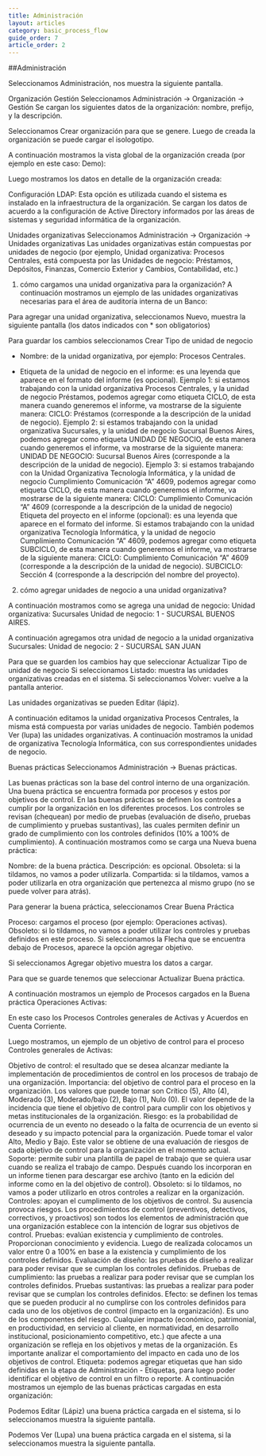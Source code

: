 ```yaml
---
title: Administración
layout: articles
category: basic_process_flow
guide_order: 7
article_order: 2
---
```


##Administración

Seleccionamos Administración, nos muestra la siguiente pantalla.



Organización
Gestión
Seleccionamos Administración -> Organización -> Gestión
Se cargan los siguientes datos de la organización: nombre, prefijo, y la descripción.


Seleccionamos Crear organización para que se genere.
Luego de creada la organización se puede cargar el isologotipo.


A continuación mostramos la vista global de la organización creada (por ejemplo en este caso: Demo):


Luego mostramos los datos en detalle de la organización creada:



Configuración LDAP: 
Esta opción es utilizada cuando el sistema es instalado en la infraestructura de la organización.
Se cargan los datos de acuerdo a la configuración de Active Directory informados por las áreas de sistemas y seguridad informática de la organización.


Unidades organizativas
Seleccionamos Administración -> Organización -> Unidades organizativas
Las unidades organizativas están compuestas por unidades de negocio (por ejemplo, Unidad organizativa: Procesos Centrales, está compuesta por las Unidades de negocio: Préstamos, Depósitos, Finanzas, Comercio Exterior y Cambios, Contabilidad, etc.)
1) cómo cargamos una unidad organizativa para la organización?
A continuación mostramos un ejemplo de las unidades organizativas necesarias para el área de auditoría interna de un Banco:


Para agregar una unidad organizativa, seleccionamos Nuevo, muestra la siguiente pantalla (los datos indicados con * son obligatorios)

Para guardar los cambios seleccionamos Crear Tipo de unidad de negocio
*  Nombre: de la unidad organizativa, por ejemplo: Procesos Centrales.


* Etiqueta de la unidad de negocio en el informe: es una leyenda que aparece en el formato del informe (es opcional).
Ejemplo 1: si estamos trabajando con la unidad organizativa Procesos Centrales,  y la unidad de negocio Préstamos, podemos agregar como etiqueta CICLO, de esta manera cuando generemos el informe, va mostrarse de la siguiente manera: 
CICLO: Préstamos  (corresponde a la descripción de la unidad de negocio).
Ejemplo 2: si estamos trabajando con la unidad organizativa Sucursales, y la unidad de negocio Sucursal Buenos Aires, podemos agregar como etiqueta UNIDAD DE NEGOCIO, de esta manera cuando generemos el informe, va mostrarse de la siguiente manera:
UNIDAD DE NEGOCIO: Sucursal Buenos Aires  (corresponde a la descripción de la unidad de negocio).
Ejemplo 3: si estamos trabajando con la Unidad Organizativa Tecnología Informática, y la unidad de negocio Cumplimiento Comunicación “A” 4609, podemos agregar como etiqueta CICLO, de esta manera cuando generemos el informe, va mostrarse de la siguiente manera:
CICLO: Cumplimiento Comunicación “A” 4609 (corresponde a la descripción de la unidad de negocio)
Etiqueta del proyecto en el informe (opcional): es una leyenda que aparece en el formato del informe.
Si estamos trabajando con la unidad organizativa Tecnología Informática, y la unidad de negocio Cumplimiento Comunicación “A” 4609, podemos agregar como etiqueta SUBCICLO, de esta manera cuando generemos el informe, va mostrarse de la siguiente manera:
CICLO: Cumplimiento Comunicación “A” 4609 (corresponde a la descripción de la unidad de negocio).
SUBCICLO: Sección 4 (corresponde a la descripción del nombre del proyecto).

2) cómo agregar unidades de negocio a una unidad organizativa?

A continuación mostramos como se agrega una unidad de negocio:
Unidad organizativa: Sucursales
Unidad de negocio: 1 - SUCURSAL BUENOS AIRES.


A continuación agregamos otra unidad de negocio a la unidad organizativa Sucursales:
Unidad de negocio: 2 - SUCURSAL SAN JUAN



Para que se guarden los cambios hay que seleccionar Actualizar Tipo de unidad de negocio
Si seleccionamos Listado: muestra las unidades organizativas creadas en el sistema.
Si seleccionamos Volver: vuelve a la pantalla anterior.


Las unidades organizativas se pueden Editar (lápiz).


A continuación editamos la unidad organizativa Procesos Centrales, la misma está compuesta por varias unidades de negocio.
También podemos Ver (lupa) las unidades organizativas.
A continuación mostramos la unidad de organizativa Tecnología Informática, con sus correspondientes unidades de negocio.



Buenas prácticas
Seleccionamos Administración -> Buenas prácticas.


Las buenas prácticas son la base del control interno de una organización. 
Una buena práctica se encuentra formada por procesos y estos por objetivos de control.
En las buenas prácticas se definen los controles a cumplir por la organización en los diferentes procesos. 
Los controles se revisan (chequean) por medio de pruebas (evaluación de diseño, pruebas de cumplimiento y pruebas sustantivas), las cuales permiten definir un grado de cumplimiento con los controles definidos (10% a 100% de cumplimiento).
A continuación mostramos como se carga una Nueva buena práctica:

Nombre: de la buena práctica.
Descripción: es opcional.
Obsoleta: si la tildamos, no vamos a poder utilizarla.
Compartida: si la tildamos, vamos a poder utilizarla en otra organización que pertenezca al mismo grupo (no se puede volver para atrás).

Para generar la buena práctica, seleccionamos Crear Buena Práctica

Proceso: cargamos el proceso (por ejemplo: Operaciones activas).
Obsoleto: si lo tildamos, no vamos a poder utilizar los controles y pruebas definidos en este proceso.
Si seleccionamos la Flecha que se encuentra debajo de Procesos, aparece la opción agregar objetivo.

Si seleccionamos Agregar objetivo muestra los datos a cargar.


Para que se guarde tenemos que seleccionar Actualizar Buena práctica.


A continuación mostramos un ejemplo de Procesos cargados en la Buena práctica Operaciones Activas:

En este caso los Procesos Controles generales de Activas y Acuerdos en Cuenta Corriente.


Luego mostramos, un ejemplo de un objetivo de control para el proceso Controles generales de Activas:


Objetivo de control: el resultado que se desea alcanzar mediante la implementación de procedimientos de control en los procesos de trabajo de una organización. 
Importancia: del objetivo de control para el proceso en la organización. Los valores que puede tomar son Crítico (5), Alto (4), Moderado (3), Moderado/bajo (2), Bajo (1), Nulo (0). El valor depende de la incidencia que tiene el objetivo de control para cumplir con los objetivos y metas institucionales de la organización.
Riesgo: es la probabilidad de ocurrencia de un evento no deseado o la falta de ocurrencia de un evento si deseado y su impacto potencial para la organización. Puede tomar el valor Alto, Medio y Bajo. Este valor se obtiene de una evaluación de riesgos de cada objetivo de control para la organización en el momento actual.
Soporte: permite subir una plantilla de papel de trabajo que se quiera usar cuando se realiza el trabajo de campo. Después cuando los incorporan en un informe tienen para descargar ese archivo (tanto en la edición del informe como en la del objetivo de control).
Obsoleto: si lo tildamos, no vamos a poder utilizarlo en otros controles a realizar en la organización.
Controles: apoyan el cumplimento de los objetivos de control. Su ausencia provoca riesgos. Los procedimientos de control (preventivos, detectivos, correctivos, y proactivos) son todos los elementos de administración que una organización establece con la intención de lograr sus objetivos de control.
Pruebas: evalúan existencia y cumplimiento de controles. Proporcionan conocimiento y evidencia. Luego de realizada colocamos un valor entre 0 a 100% en base a la existencia y cumplimiento de los controles definidos.
Evaluación de diseño: las pruebas de diseño a realizar para poder revisar que se cumplan los controles definidos.
Pruebas de cumplimiento: las pruebas a realizar para poder revisar que se cumplan los controles definidos.
Pruebas sustantivas: las pruebas a realizar para poder revisar que se cumplan los controles definidos.
Efecto: se definen los temas que se pueden producir al no cumplirse con los controles definidos para cada uno de los objetivos de control (impacto en la organización). Es uno de los componentes del riesgo. Cualquier impacto (económico, patrimonial, en productividad, en servicio al cliente, en normatividad, en desarrollo institucional, posicionamiento competitivo, etc.) que afecte a una organización se refleja en los objetivos y metas de la organización. Es importante analizar el comportamiento del impacto en cada uno de los objetivos de control.
Etiqueta: podemos agregar etiquetas que han sido definidas en la etapa de Administración - Etiquetas, para luego poder identificar el objetivo de control en un filtro o reporte. 
A continuación mostramos un ejemplo de las buenas prácticas cargadas en esta organización:


Podemos Editar (Lápiz) una buena práctica cargada en el sistema, si lo seleccionamos muestra la siguiente pantalla.



Podemos Ver (Lupa) una buena práctica cargada en el sistema, si la seleccionamos muestra la siguiente pantalla.
